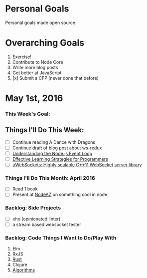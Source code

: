 Personal Goals
==============

Personal goals made open source.

# Overarching Goals
1. Exercise!
2. Contribute to Node Core
3. Write more blog posts
4. Get better at JavaScript
5. [x] Submit a CFP (never done that before)

# May 1st, 2016

### This Week's Goal:

## Things I'll Do This Week:
- [ ] Continue reading A Dance with Dragons
- [ ] Continue draft of blog post about ws-redux
- [ ] [Understanding the Node.js Event Loop](https://nodesource.com/blog/understanding-the-nodejs-event-loop/)
- [ ] [Effective Learning Strategies for Programmers](http://akaptur.com/blog/2015/10/10/effective-learning-strategies-for-programmers/)
- [ ] [µWebSockets: Highly scalable C++11 WebSocket server library](https://www.reddit.com/r/cpp/comments/4ccpsa/%C2%B5websockets_highly_scalable_c11_websocket_server/)

### Things I'll Do This Month: April 2016
- [ ] Read 1 book
- [ ] Present at [NodeAZ](http://www.meetup.com/NodeAZ/) on something cool in node.

### Backlog: Side Projects
- [ ] eho (opinionated linter)
- [ ] a stream based websocket tester

### Backlog: Code Things I Want to Do/Play With
1. Elm
2. RxJS
3. [Rust](https://doc.rust-lang.org/book/README.html)
4. Clojure
5. [Algorithms](https://www.coursera.org/learn/algorithmic-toolbox/)
